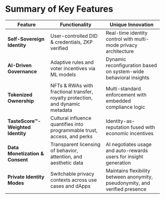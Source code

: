 # Summary of Key Features

| **Feature**                       | **Functionality**                                                              | **Unique Innovation**                                                        |
| --------------------------------- | ------------------------------------------------------------------------------ | ---------------------------------------------------------------------------- |
| **Self-Sovereign Identity**       | User-controlled DID & credentials, ZKP verified                                | Real-time identity control with multi-mode privacy architecture              |
| **AI-Driven Governance**          | Adaptive rules and voter incentives via ML models                              | Dynamic reconfiguration based on system-wide behavioral insights             |
| **Tokenized Ownership**           | NFTs & RWAs with fractional transfer, royalty protection, and dynamic metadata | Multi-standard enforcement with embedded compliance logic                    |
| **TasteScore™-Weighted Identity** | Cultural influence quantifies into programmable trust, access, and perks       | Identity-as-reputation fused with economic incentives                        |
| **Data Monetization & Consent**   | Transparent licensing of behavior, attention, and aesthetic data               | AI negotiates usage and auto-rewards users for insight generation            |
| **Private Identity Modes**        | Switchable privacy contexts across use cases and dApps                         | Maintains flexibility between anonymity, pseudonymity, and verified presence |





